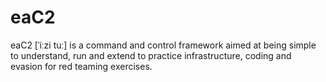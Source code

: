 # eaC2
eaC2 [ˈiːzi tuː] is a command and control framework aimed at being simple to understand, run and extend to practice infrastructure, coding and evasion for red teaming exercises.
